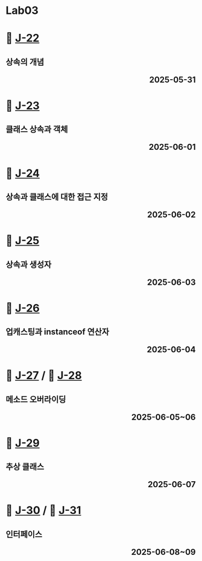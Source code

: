 # Lab03

# 📖 [J-22](./J_22.md)
**상속의 개념** <p align='right'>2025-05-31</p>
---
# 📖 [J-23](./J_23.md)
**클래스 상속과 객체** <p align='right'>2025-06-01</p>
---
# 📖 [J-24](./J_24.md)
**상속과 클래스에 대한 접근 지정** <p align='right'>2025-06-02</p>
---
# 📖 [J-25](./J_25.md)
**상속과 생성자** <p align='right'>2025-06-03</p>
---
# 📖 [J-26](./J_26.md)
**업캐스팅과 instanceof 연산자** <p align='right'>2025-06-04</p>
---
# 📖 [J-27](./J_27.md)   / 📖 [J-28](./J_28.md)
**메소드 오버라이딩** <p align='right'>2025-06-05~06</p>
---
# 📖 [J-29](./J_29.md)
**추상 클래스** <p align='right'>2025-06-07</p>
---
# 📖 [J-30](./J_30.md)   / 📖 [J-31](./J_31.md)
**인터페이스** <p align='right'>2025-06-08~09</p>
---
